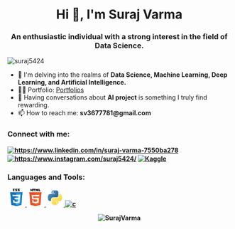 <h1 align="center">Hi 👋, I'm Suraj Varma</h1>
<h3 align="center">An enthusiastic individual with a strong interest in the field of Data Science.</h3>
<p align="left"> <img src="https://komarev.com/ghpvc/?username=suraj5424&label=Profile%20views&color=0e75b6&style=flat" alt="suraj5424" /> </p>

<ul>
  <li>🌱 I'm delving into the realms of <strong>Data Science, Machine Learning, Deep Learning, and Artificial Intelligence.</strong></li>
  <li>👨‍💻 Portfolio: <a href="https://github.com/suraj5424?tab=repositories" target="_blank">Portfolios</a></li>
  <li>💬 Having conversations about <strong>AI project</strong> is something I truly find rewarding.</li>
  <li>📫 How to reach me: <strong>sv3677781@gmail.com<strong>
</ul>

<h3 align="left">Connect with me:</h3>
<p align="left">
    <a href="https://www.linkedin.com/in/suraj-varma-7550ba278" target="blank"><img align="center" src="https://raw.githubusercontent.com/rahuldkjain/github-profile-readme-generator/master/src/images/icons/Social/linked-in-alt.svg" alt="https://www.linkedin.com/in/suraj-varma-7550ba278" height="30" width="40" /></a>
    <a href="https://www.instagram.com/suraj5424/" target="blank"><img align="center" src="https://raw.githubusercontent.com/rahuldkjain/github-profile-readme-generator/master/src/images/icons/Social/instagram.svg" alt="https://www.instagram.com/suraj5424/" height="30" width="40" /></a>
    <a href="https://www.kaggle.com/suraj5424" target="blank"><img align="center" src="https://github.com/rahuldkjain/github-profile-readme-generator/blob/master/src/images/icons/Social/kaggle.svg" alt="Kaggle" height="30" width="40" /></a>
<!--     <a href="https://mail.google.com/mail/u/?authuser=sv3677781@gmail.com" target="blank"><img align="center" src="https://github.com/dheereshagrwal/colored-icons/blob/master/public/icons/gmail/gmail.svg" alt="Gmail" height="30" width="40" /></a>
</p> -->

<h3 align="left">Languages and Tools:</h3>
<p align="left"> 
    <a href="https://www.w3schools.com/css/" target="_blank"> 
        <img src="https://raw.githubusercontent.com/devicons/devicon/master/icons/css3/css3-original-wordmark.svg" alt="css3" width="40" height="40"/> 
    </a> 
    <a href="https://www.w3.org/html/" target="_blank"> 
        <img src="https://raw.githubusercontent.com/devicons/devicon/master/icons/html5/html5-original-wordmark.svg" alt="html5" width="40" height="40"/> 
    </a> 
    <a href="https://www.python.org" target="_blank"> 
        <img src="https://raw.githubusercontent.com/devicons/devicon/master/icons/python/python-original.svg" alt="python" width="40" height="40"/> 
    </a> 
    <a href="https://cplusplus.com/" target="_blank"> 
        <img src="https://github.com/rahuldkjain/github-profile-readme-generator/blob/master/src/images/icons/ProgrammingLanguages/cpp.svg" alt="c" width="40" height="40"/> 
    </a> 
</p>

<p align="center">
    <img src="https://github-readme-stats.vercel.app/api?username=suraj5424&show_icons=true&locale=en" alt="SurajVarma" />
</p>
